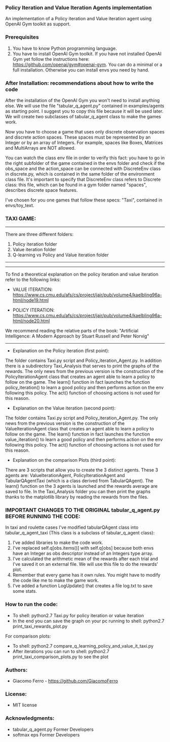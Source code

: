 ### Policy Iteration and Value Iteration Agents implementation

An implementation of a Policy iteration and Value iteration agent using OpenAI Gym toolkit as support.

### Prerequisites

1. 	You have to know Python programming language.
2. 	You have to install OpenAI Gym toolkit. 
	If you have not installed OpenAI Gym yet follow the instructions here: https://github.com/openai/gym#openai-gym. You can do a minimal or a full installation. Otherwise you can install envs you need by hand.

### After Installation: recommendations about how to write the code

After the installation of the OpenAI Gym you won't need to install anything else. 
We will use the file "tabular_q_agent.py" contained in examples/agents as starting point. I suggest you to copy this file because it will be used later.
We will create two subclasses of tabular_q_agent class to make the games work. 

Now you have to choose a game that uses only discrete observation spaces and discrete action spaces. These spaces must be represented by an Integer or by an array of Integers. For example, spaces like Boxes, Matrices and MultiArrays are NOT allowed. 

You can watch the class env file in order to verify this fact: you have to go in the right subfolder of the game contained in the envs folder and check if the obs_space and the action_space can be connected with DiscreteEnv class in discrete.py, which is contained in the same folder of the environment class file. It's important to specify that DiscreteEnv class refers to Discrete class: this file, which can be found in a gym folder named "spaces", describes discrete space features.

I've chosen for you one games that follow these specs: "Taxi", contained in envs/toy_text.

### TAXI GAME:
-----------------------------------------------------------------------------------------------------------------------------------

There are three different folders:

1. Policy iteration folder 
2. Value iteration folder
3. Q-learning vs Policy and Value iteration folder

-----------------------------------------------------------------------------------------------------------------------------------

***

To find a theoretical explanation on the policy iteration and value iteration refer to the following links:

* VALUE ITERATION:  https://www.cs.cmu.edu/afs/cs/project/jair/pub/volume4/kaelbling96a-html/node19.html

* POLICY ITERATION: https://www.cs.cmu.edu/afs/cs/project/jair/pub/volume4/kaelbling96a-html/node20.html

We recommend reading the relative parts of the book: "Artificial Intelligence: A Modern Approach by Stuart Russell and Peter Norvig"

***

* Explanation on the Policy iteration (first point):

The folder contains Taxi.py script and Policy_iteration_Agent.py. In addition there is a subdirectory Taxi_Analysis that serves to print the graphs of the rewards.
The only news from the previous version is the construction of the PolicyIterationAgent class that creates an agent able to learn a policy to follow on the game.
The learn() function in fact launches the function policy_iteration() to learn a good policy and then performs action on the env following this policy.
The act() function of choosing actions is not used for this reason.

* Explanation on the Value iteration (second point):

The folder contains Taxi.py script and Policy_iteration_Agent.py. The only news from the previous version is the construction of the ValueIterationAgent class that creates an agent able to learn a policy to follow on the game. The learn() function in fact launches the function value_iteration() to learn a good policy and then performs action on the env following this policy. The act() function of choosing actions is not used for this reason.

* Explanation on the comparison Plots (third point):

There are 3 scripts that allow you to create the 3 distinct agents. These 3 agents are: ValueIterationAgent, PolicyIterationAgent and TabularQAgentTaxi (which is a class derived from TabularQAgent). The learn() function on the 3 agents is launched and the rewards average are saved to file. In the Taxi_Analysis folder you can then print the graphs thanks to the matplotlib library by reading the rewards from the files.


### IMPORTANT CHANGES TO THE ORIGINAL tabular_q_agent.py BEFORE RUNNING THE CODE:

In taxi and roulette cases I've modified tabularQAgent class into tabular_q_agent_taxi (This class is a subclass of tabular_q_agent class):

1. 	I've added libraries to make the code work.
2. 	I've replaced self.q[obs.items()] with self.q[obs] because both envs have an Integer as obs descriptor instead of an Integers type array.
3.	I've calculated the arithmetic mean of the rewards after each trial and I've saved it on an external file. 
	We will use this file to do the rewards' plot.
5.	Remember that every game has it own rules. You might have to modify the code like me to make the game work. 
6.	I've added a function LogUpdate() that creates a file log.txt to save some stats.

### How to run the code:

- To shell: python2.7 Taxi.py for policy iteration or value iteration
- In the end you can save the graph on your pc running to shell: python2.7 print_taxi_rewards_plot.py 

For comparison plots:
- To shell: python2.7 compare_q_learning_policy_and_value_it_taxi.py
- After iterations you can run to shell: python2.7 print_taxi_comparison_plots.py to see the plot

### Authors:

* Giacomo Ferro - https://github.com/GiacomoFerro

### License:

* MIT license

### Acknowledgments: 

* tabular_q_agent.py Former Developers 
* softmax eps Former Developers
